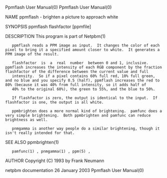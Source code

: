 Ppmflash User Manual(0)                                                                                                                                                               Ppmflash User Manual(0)



NAME
       ppmflash - brighten a picture to approach white


SYNOPSIS
       ppmflash flashfactor [ppmfile]


DESCRIPTION
       This program is part of Netpbm(1)

       ppmflash reads a PPM image as input.  It changes the color of each pixel to bring it a specified amount closer to white.  It generates a PPM image of the result.

       flashfactor  is  a  real  number  between 0 and 1, inclusive.  ppmflash increases the intensity of each RGB component by the fraction flashfactor of the difference between the current value and full
       intensity.  So if a pixel contains 60% full red, 10% full green, and no blue and you specify 0.5 (half), ppmflash increases the red to 80% (because it was 40% from full intensity, so it adds half of
       40% to the original 60%), the green to 55%, and the blue to 50%.

       If flashfactor is zero, the output is identical to the input.  If flashfactor is one, the output is all white.

       ppmbrighten does a more normal kind of brightening.  pamfunc does a very simple brightening.  Both ppmbrighten and pamfunc can reduce brightness as well.

       pnmgamma is another way people do a similar brightening, though it isn't really intended for that.


SEE ALSO
       ppmbrighten(1)

       pamfunc(1) , pnmgamma(1) , ppm(5) ,


AUTHOR
       Copyright (C) 1993 by Frank Neumann



netpbm documentation                                                                           26 January 2003                                                                        Ppmflash User Manual(0)
